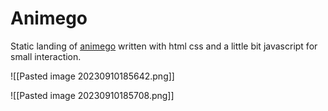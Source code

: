 # Animego

Static landing of [animego](https://animego.org/) written with html css and a little bit javascript for small interaction.

![[Pasted image 20230910185642.png]]


![[Pasted image 20230910185708.png]]